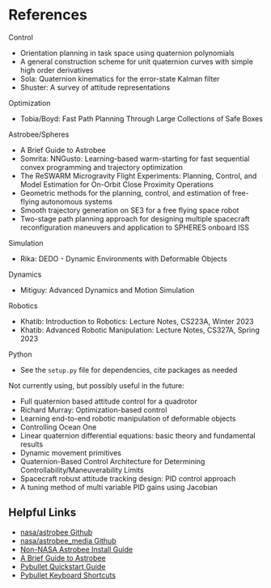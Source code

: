 # References

Control
- Orientation planning in task space using quaternion polynomials
- A general construction scheme for unit quaternion curves with simple high order derivatives
- Sola: Quaternion kinematics for the error-state Kalman filter
- Shuster: A survey of attitude representations

Optimization
- Tobia/Boyd: Fast Path Planning Through Large Collections of Safe Boxes

Astrobee/Spheres
- A Brief Guide to Astrobee
- Somrita: NNGusto: Learning-based warm-starting for fast sequential convex programming and trajectory optimization
- The ReSWARM Microgravity Flight Experiments: Planning, Control, and Model Estimation for On-Orbit Close Proximity Operations
- Geometric methods for the planning, control, and estimation of free-flying autonomous systems
- Smooth trajectory generation on SE3 for a free flying space robot
- Two-stage path planning approach for designing multiple spacecraft reconfiguration maneuvers and application to SPHERES onboard ISS

Simulation
- Rika: DEDO - Dynamic Environments with Deformable Objects

Dynamics
- Mitiguy: Advanced Dynamics and Motion Simulation

Robotics
- Khatib: Introduction to Robotics: Lecture Notes, CS223A, Winter 2023
- Khatib: Advanced Robotic Manipulation: Lecture Notes, CS327A, Spring 2023

Python
- See the `setup.py` file for dependencies, cite packages as needed

Not currently using, but possibly useful in the future:
- Full quaternion based attitude control for a quadrotor
- Richard Murray: Optimization-based control
- Learning end-to-end robotic manipulation of deformable objects
- Controlling Ocean One
- Linear quaternion differential equations: basic theory and fundamental results
- Dynamic movement primitives
- Quaternion-Based Control Architecture for Determining Controllability/Maneuverability Limits
- Spacecraft robust attitude tracking design: PID control approach
- A tuning method of multi variable PID gains using Jacobian


## Helpful Links

- [nasa/astrobee Github](https://github.com/nasa/astrobee)
- [nasa/astrobee_media Github](https://github.com/nasa/astrobee_media)
- [Non-NASA Astrobee Install Guide](https://nasa.github.io/astrobee/v/develop/install-nonNASA.html)
- [A Brief Guide to Astrobee](https://github.com/albee/a-brief-guide-to-astrobee/blob/master/a_brief_guide_to_astrobee_latest.pdf)
- [Pybullet Quickstart Guide](https://docs.google.com/document/d/10sXEhzFRSnvFcl3XxNGhnD4N2SedqwdAvK3dsihxVUA)
- [Pybullet Keyboard Shortcuts](https://github.com/Gabo-Tor/pybullet-keyboard-shortcuts)
